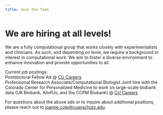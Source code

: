 ```yaml
---
title: Join the Team
---
```


# <i class="fas fa-hands-helping"></i>We are hiring at all levels!

We are a fully computational group that works closely with experimentalists and clinicians. 
As such, and depending on level, we require a background or interest in computational work.
We aim to foster a diverse environment to enhance innovation and provide opportunities to all. 

Current job postings:  
Postdoctoral Fellow Ad @ [CU Careers](https://cu.taleo.net/careersection/jobdetail.ftl?job=27606&lang=en#.Y1L9slAH9k0)   
Professional Research Associate/Computational Biologist Joint hire with the Colorado Center for Personalized Medicine to work on large-scale biobank data (UK Biobank, AllofUs, and the CCPM Biobank) @ [CU Careers](https://cu.taleo.net/careersection/2/jobdetail.ftl?job=29322&lang=en)

For questions about the above ads or to inquire about additional positions, please reach out to joanne.cole@cuanschutz.edu.


